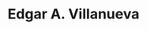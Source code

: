 ---
layout: autor
title: Edgar A. Villanueva
posicion: 
generosAutor: Terror
selloAutor:
paisAutor:
selloAutor:
librosAutor: {a,b,c}
imagenAutor:
---